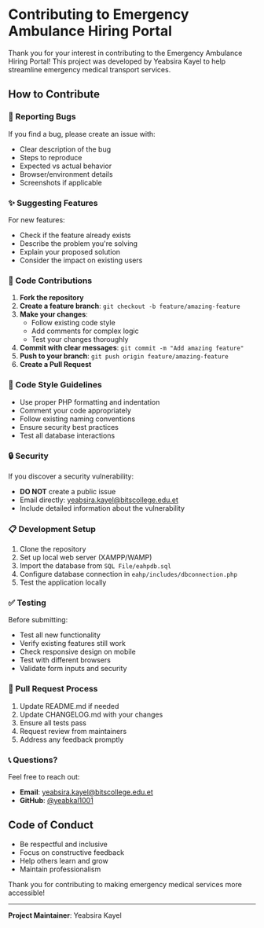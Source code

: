 # Contributing to Emergency Ambulance Hiring Portal

Thank you for your interest in contributing to the Emergency Ambulance Hiring Portal! This project was developed by Yeabsira Kayel to help streamline emergency medical transport services.

## How to Contribute

### 🐛 Reporting Bugs

If you find a bug, please create an issue with:
- Clear description of the bug
- Steps to reproduce
- Expected vs actual behavior
- Browser/environment details
- Screenshots if applicable

### ✨ Suggesting Features

For new features:
- Check if the feature already exists
- Describe the problem you're solving
- Explain your proposed solution
- Consider the impact on existing users

### 🔧 Code Contributions

1. **Fork the repository**
2. **Create a feature branch**: `git checkout -b feature/amazing-feature`
3. **Make your changes**:
   - Follow existing code style
   - Add comments for complex logic
   - Test your changes thoroughly
4. **Commit with clear messages**: `git commit -m "Add amazing feature"`
5. **Push to your branch**: `git push origin feature/amazing-feature`
6. **Create a Pull Request**

### 📝 Code Style Guidelines

- Use proper PHP formatting and indentation
- Comment your code appropriately
- Follow existing naming conventions
- Ensure security best practices
- Test all database interactions

### 🔒 Security

If you discover a security vulnerability:
- **DO NOT** create a public issue
- Email directly: yeabsira.kayel@bitscollege.edu.et
- Include detailed information about the vulnerability

### 📋 Development Setup

1. Clone the repository
2. Set up local web server (XAMPP/WAMP)
3. Import the database from `SQL File/eahpdb.sql`
4. Configure database connection in `eahp/includes/dbconnection.php`
5. Test the application locally

### ✅ Testing

Before submitting:
- Test all new functionality
- Verify existing features still work
- Check responsive design on mobile
- Test with different browsers
- Validate form inputs and security

### 🤝 Pull Request Process

1. Update README.md if needed
2. Update CHANGELOG.md with your changes
3. Ensure all tests pass
4. Request review from maintainers
5. Address any feedback promptly

### 📞 Questions?

Feel free to reach out:
- **Email**: yeabsira.kayel@bitscollege.edu.et
- **GitHub**: [@yeabkal1001](https://github.com/yeabkal1001)

## Code of Conduct

- Be respectful and inclusive
- Focus on constructive feedback
- Help others learn and grow
- Maintain professionalism

Thank you for contributing to making emergency medical services more accessible!

---

**Project Maintainer**: Yeabsira Kayel
